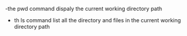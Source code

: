 -the pwd command dispaly the current working directory path
- th ls command list all the directory and files in the current working directory path